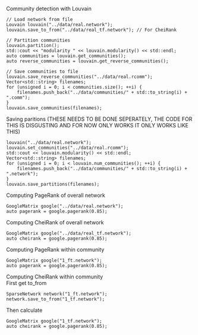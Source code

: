 Community detection with Louvain
```
// Load network from file
Louvain louvain("../data/real.network");
louvain.save_to_from("../data/real_tf.network"); // For CheiRank

// Partition communities
louvain.partition();
std::cout << "modularity " << louvain.modularity() << std::endl;
auto communities = louvain.get_communities();
auto reverse_communities = louvain.get_reverse_communities();

// Save communities to file
louvain.save_reverse_communities("../data/real.rcomm");
Vector<std::string> filenames;
for (unsigned i = 0; i < communities.size(); ++i) {
    filenames.push_back("../data/communities/" + std::to_string(i) + ".comm");
}
louvain.save_communities(filenames);
```

Saving paritions (THESE NEEDS TO BE DONE SEPERATELY, THE CODE FOR THIS
IS DISGUSTING AND FOR NOW ONLY WORKS IT ONLY WORKS LIKE THIS)
```
louvain("../data/real.network");
louvain.set_communities("../data/real.rcomm");
std::cout << louvain.modularity() << std::endl;
Vector<std::string> filenames;
for (unsigned i = 0; i < louvain.num_communities(); ++i) {
    filenames.push_back("../data/communities/" + std::to_string(i) + ".network");
}
louvain.save_partitions(filenames);
```

Computing PageRank of overall network
```
GoogleMatrix google("../data/real.network");
auto pagerank = google.pagerank(0.85);
```

Computing CheiRank of overall network
```
GoogleMatrix google("../data/real_tf.network");
auto cheirank = google.pagerank(0.85);
```

Computing PageRank within community
```
GoogleMatrix google("1_ft.network");
auto pagerank = google.pagerank(0.85);
```

Computing CheiRank within community\
First get to_from
```
SparseNetwork network("1_ft.network");
network.save_to_from("1_tf.network");
```
Then calculate
```
GoogleMatrix google("1_tf.network");
auto cheirank = google.pagerank(0.85);
```
